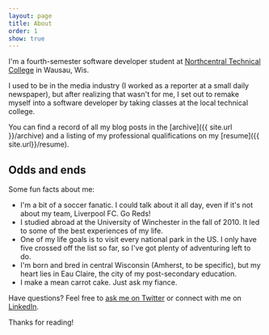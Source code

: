 ```yaml
---
layout: page
title: About
order: 1
show: true
---
```


I'm a fourth-semester software developer student at [Northcentral Technical College](https://www.ntc.edu/programs-courses/all/associate-degrees/IT-software-developer) in Wausau, Wis.

I used to be in the media industry (I worked as a reporter at a small daily newspaper), but after realizing that wasn't for me, I set out to remake myself into a software developer by taking classes at the local technical college.

You can find a record of all my blog posts in the [archive]({{ site.url }}/archive) and a listing of my professional qualifications on my [resume]({{ site.url}}/resume).

## Odds and ends

Some fun facts about me:

* I'm a bit of a soccer fanatic. I could talk about it all day, even if it's not about my team, Liverpool FC. Go Reds!
* I studied abroad at the University of Winchester in the fall of 2010. It led to some of the best experiences of my life.
* One of my life goals is to visit every national park in the US. I only have five crossed off the list so far, so I've got plenty of adventuring left to do.
* I'm born and bred in central Wisconsin (Amherst, to be specific), but my heart lies in Eau Claire, the city of my post-secondary education.
* I make a mean carrot cake. Just ask my fiance.

Have questions? Feel free to [ask me on Twitter](https://twitter.com/carolyntiry) or connect with me on [LinkedIn](https://www.linkedin.com/in/carolyntiry).

Thanks for reading!
